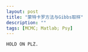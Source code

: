 ```yaml
---
layout: post
title: "蒙特卡罗方法与Gibbs取样"
description: ""
tags: [MCMC; Matlab; Psy]
---
```


`HOLD ON PLZ.`
